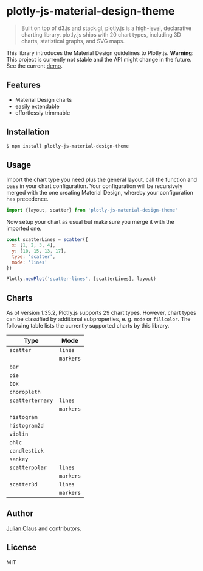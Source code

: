 # plotly-js-material-design-theme

> Built on top of d3.js and stack.gl, plotly.js is a high-level, declarative charting library. plotly.js ships with 20 
chart types, including 3D charts, statistical graphs, and SVG maps. 

This library introduces the Material Design guidelines to Plotly.js. **Warning**: This project is currently not stable 
and the API might change in the future. See the current 
[demo](https://ndabap.github.io/plotly-js-material-design-theme/).

## Features

- Material Design charts
- easily extendable
- effortlessly trimmable

## Installation

```bash
$ npm install plotly-js-material-design-theme 
```

## Usage

Import the chart type you need plus the general layout, call the function and pass in your chart configuration. Your 
configuration will be recursively merged with the one creating Material Design, whereby your configuration has 
precedence.

```js
import {layout, scatter} from 'plotly-js-material-design-theme'
```

Now setup your chart as usual but make sure you merge it with the imported one.

```js
const scatterLines = scatter({
  x: [1, 2, 3, 4],
  y: [10, 15, 13, 17],
  type: 'scatter',
  mode: 'lines'
})

Plotly.newPlot('scatter-lines', [scatterLines], layout)
```

## Charts

As of version 1.35.2, Plotly.js supports 29 chart types. However, chart types can be classified by additional 
subproperties, e. g. `mode` or `fillcolor`. The following table lists the currently supported charts by this library.

| Type            | Mode        |
|-----------------|-------------|
| `scatter`       | `lines`     |
|                 | `markers`   |
| `bar`           |             |
| `pie`           |             |
| `box`           |             |
| `choropleth`    |             |
| `scatterternary`| `lines`     |
|                 | `markers`   |
| `histogram`     |             |
| `histogram2d`   |             |
| `violin`        |             |
| `ohlc`          |             |
| `candlestick`   |             |
| `sankey`        |             |
| `scatterpolar`  | `lines`     |
|                 | `markers`   |
| `scatter3d`     | `lines`     |
|                 | `markers`   |   

## Author

[Julian Claus](https://www.julian-claus.de) and contributors.

## License

MIT
